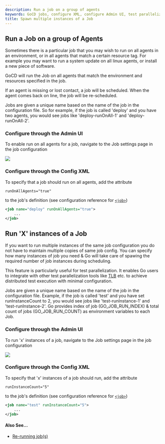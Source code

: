 ```yaml
---
description: Run a job on a group of agents
keywords: GoCD jobs, configure XML, configure Admin UI, test parallelization
title: Spawn multiple instances of a Job
---
```


## Run a Job on a group of Agents

Sometimes there is a particular job that you may wish to run on all agents in an environment, or in all agents that match a certain resource tag. For example you may want to run a system update on all linux agents, or install a new piece of software.

GoCD will run the Job on all agents that match the environment and resources specified in the job.

If an agent is missing or lost contact, a job will be scheduled. When the agent comes back on line, the job will be re-scheduled.

Jobs are given a unique name based on the name of the job in the configuration file. So for example, if the job is called 'deploy' and you have two agents, you would see jobs like 'deploy-runOnAll-1' and 'deploy-runOnAll-2'.

### Configure through the Admin UI

To enable run on all agents for a job, navigate to the Job settings page in the job configuration

![](../images/runonall_job.png)

### Configure through the Config XML

To specify that a job should run on all agents, add the attribute

```
runOnAllAgents="true"
```

to the job's definition (see configuration reference for [`<job>`](../configuration/configuration_reference.html#job))

```xml
<job name="deploy" runOnAllAgents="true">
    ...
</job>
```

## Run 'X' instances of a Job

If you want to run multiple instances of the same job configuration you do not have to maintain multiple copies of same job config. You can specify how many instances of job you need & Go will take care of spawing the required number of job instances during scheduling.

This feature is particularly useful for test parallelization. It enables Go users to integrate with other test parallelization tools like [TLB](http://test-load-balancer.github.io) etc. to achieve distributed test execution with minimal configuration.

Jobs are given a unique name based on the name of the job in the configuration file. Example, if the job is called 'test' and you have set runInstanceCount to 2, you would see jobs like 'test-runInstance-1' and 'test-runInstance-2'. Go provides index of job (GO_JOB_RUN_INDEX) & total count of jobs (GO_JOB_RUN_COUNT) as environment variables to each Job.

### Configure through the Admin UI

To run 'x' instances of a job, navigate to the Job settings page in the job configuration

![](../images/runxinstance_job.png)

### Configure through the Config XML

To specify that 'x' instances of a job should run, add the attribute

```
runInstanceCount="5"
```

to the job's definition (see configuration reference for [`<job>`](../configuration/configuration_reference.html#job))

```xml
<job name="test" runInstanceCount="5">
    ...
</job>
```


#### Also See...

-   [Re-running job(s)](../faq/job_rerun.html)
